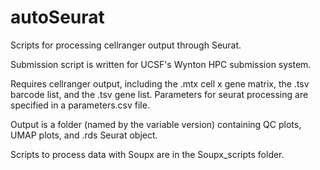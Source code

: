 # autoSeurat

Scripts for processing cellranger output through Seurat.

Submission script is written for UCSF's Wynton HPC submission system.

Requires cellranger output, including the .mtx cell x gene matrix, the .tsv  barcode list, and the .tsv gene list.
Parameters for seurat processing are specified in a parameters.csv file.

Output is a folder (named by the variable version) containing QC plots, UMAP plots, and .rds Seurat object.

Scripts to process data with Soupx are in the Soupx_scripts folder.  


